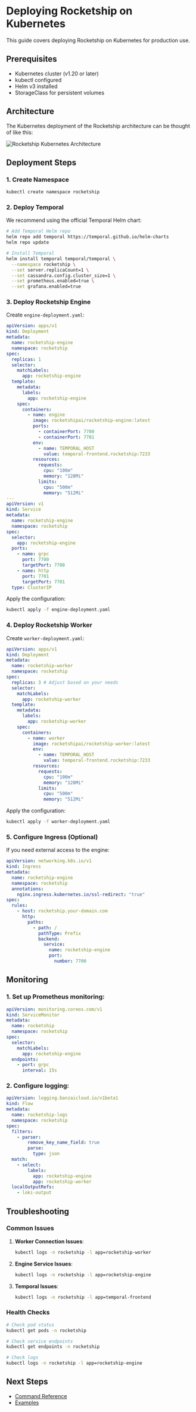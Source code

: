 # Deploying Rocketship on Kubernetes

This guide covers deploying Rocketship on Kubernetes for production use.

## Prerequisites

- Kubernetes cluster (v1.20 or later)
- kubectl configured
- Helm v3 installed
- StorageClass for persistent volumes

## Architecture

The Kubernetes deployment of the Rocketship architecture can be thought of like this:

![Rocketship Kubernetes Architecture](./architecture/assets/system-arc.png)

## Deployment Steps

### 1. Create Namespace

```bash
kubectl create namespace rocketship
```

### 2. Deploy Temporal

We recommend using the official Temporal Helm chart:

```bash
# Add Temporal Helm repo
helm repo add temporal https://temporal.github.io/helm-charts
helm repo update

# Install Temporal
helm install temporal temporal/temporal \
  --namespace rocketship \
  --set server.replicaCount=1 \
  --set cassandra.config.cluster_size=1 \
  --set prometheus.enabled=true \
  --set grafana.enabled=true
```

### 3. Deploy Rocketship Engine

Create `engine-deployment.yaml`:

```yaml
apiVersion: apps/v1
kind: Deployment
metadata:
  name: rocketship-engine
  namespace: rocketship
spec:
  replicas: 1
  selector:
    matchLabels:
      app: rocketship-engine
  template:
    metadata:
      labels:
        app: rocketship-engine
    spec:
      containers:
        - name: engine
          image: rocketshipai/rocketship-engine:latest
          ports:
            - containerPort: 7700
            - containerPort: 7701
          env:
            - name: TEMPORAL_HOST
              value: temporal-frontend.rocketship:7233
          resources:
            requests:
              cpu: "100m"
              memory: "128Mi"
            limits:
              cpu: "500m"
              memory: "512Mi"
---
apiVersion: v1
kind: Service
metadata:
  name: rocketship-engine
  namespace: rocketship
spec:
  selector:
    app: rocketship-engine
  ports:
    - name: grpc
      port: 7700
      targetPort: 7700
    - name: http
      port: 7701
      targetPort: 7701
  type: ClusterIP
```

Apply the configuration:

```bash
kubectl apply -f engine-deployment.yaml
```

### 4. Deploy Rocketship Worker

Create `worker-deployment.yaml`:

```yaml
apiVersion: apps/v1
kind: Deployment
metadata:
  name: rocketship-worker
  namespace: rocketship
spec:
  replicas: 3 # Adjust based on your needs
  selector:
    matchLabels:
      app: rocketship-worker
  template:
    metadata:
      labels:
        app: rocketship-worker
    spec:
      containers:
        - name: worker
          image: rocketshipai/rocketship-worker:latest
          env:
            - name: TEMPORAL_HOST
              value: temporal-frontend.rocketship:7233
          resources:
            requests:
              cpu: "100m"
              memory: "128Mi"
            limits:
              cpu: "500m"
              memory: "512Mi"
```

Apply the configuration:

```bash
kubectl apply -f worker-deployment.yaml
```

### 5. Configure Ingress (Optional)

If you need external access to the engine:

```yaml
apiVersion: networking.k8s.io/v1
kind: Ingress
metadata:
  name: rocketship-engine
  namespace: rocketship
  annotations:
    nginx.ingress.kubernetes.io/ssl-redirect: "true"
spec:
  rules:
    - host: rocketship.your-domain.com
      http:
        paths:
          - path: /
            pathType: Prefix
            backend:
              service:
                name: rocketship-engine
                port:
                  number: 7700
```

## Monitoring

### 1. Set up Prometheus monitoring:

```yaml
apiVersion: monitoring.coreos.com/v1
kind: ServiceMonitor
metadata:
  name: rocketship
  namespace: rocketship
spec:
  selector:
    matchLabels:
      app: rocketship-engine
  endpoints:
    - port: grpc
      interval: 15s
```

### 2. Configure logging:

```yaml
apiVersion: logging.banzaicloud.io/v1beta1
kind: Flow
metadata:
  name: rocketship-logs
  namespace: rocketship
spec:
  filters:
    - parser:
        remove_key_name_field: true
        parse:
          type: json
  match:
    - select:
        labels:
          app: rocketship-engine
          app: rocketship-worker
  localOutputRefs:
    - loki-output
```

## Troubleshooting

### Common Issues

1. **Worker Connection Issues**:

   ```bash
   kubectl logs -n rocketship -l app=rocketship-worker
   ```

2. **Engine Service Issues**:

   ```bash
   kubectl logs -n rocketship -l app=rocketship-engine
   ```

3. **Temporal Issues**:

   ```bash
   kubectl logs -n rocketship -l app=temporal-frontend
   ```

### Health Checks

```bash
# Check pod status
kubectl get pods -n rocketship

# Check service endpoints
kubectl get endpoints -n rocketship

# Check logs
kubectl logs -n rocketship -l app=rocketship-engine
```

## Next Steps

- [Command Reference](./reference/rocketship.md)
- [Examples](./examples.md)
